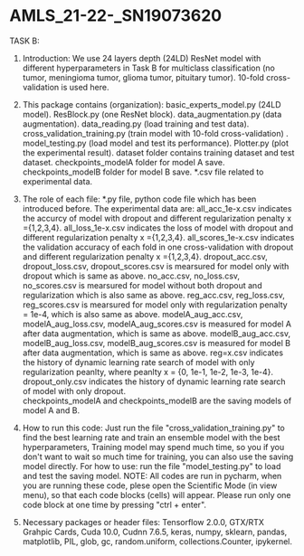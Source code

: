 # AMLS_21-22-_SN19073620
TASK B:

1. Introduction: 
We use 24 layers depth (24LD) ResNet model with different hyperparameters in Task B for multiclass classification 
(no tumor, meningioma tumor, glioma tumor, pituitary tumor). 10-fold cross-validation is used here. 

2. This package contains (organization): 
basic_experts_model.py (24LD model).
ResBlock.py (one ResNet block).
data_augmentation.py (data augmentation).
data_reading.py (load training and test data).
cross_validation_training.py (train model with 10-fold cross-validation) .
model_testing.py (load model and test its performance).
Plotter.py (plot the experimental result).
dataset folder contains training dataset and test dataset.
checkpoints_modelA folder for model A save.
checkpoints_modelB folder for model B save.
*.csv file related to experimental data.

3. The role of each file:
*.py file, python code file which has been introduced before.
The experimental data are:
all_acc_1e-x.csv indicates the accurcy of model with dropout and different regularization penalty x ={1,2,3,4}.
all_loss_1e-x.csv indicates the loss of model with dropout and different regularization penalty x ={1,2,3,4}.
all_scores_1e-x.csv indicates the validation accuracy of each fold in one cross-validation with dropout and different regularization penalty x ={1,2,3,4}.
dropout_acc.csv, dropout_loss.csv, dropout_scores.csv is mearsured for model only with dropout which is same as above.
no_acc.csv, no_loss.csv, no_scores.csv  is mearsured for model without both dropout and regularization which is also same as above.
reg_acc.csv, reg_loss.csv, reg_scores.csv is mearsured for model only with regularization penalty = 1e-4, which is also same as above.
modelA_aug_acc.csv, modelA_aug_loss.csv, modelA_aug_scores.csv is measured for model A after data augmentation, which is same as above.
modelB_aug_acc.csv, modelB_aug_loss.csv, modelB_aug_scores.csv is measured for model B after data augmentation, which is same as above.
reg=x.csv indicates the history of dynamic learning rate search of model with only regularization peanlty, where peanlty x = {0, 1e-1, 1e-2, 1e-3, 1e-4}.
dropout_only.csv indicates the history of dynamic learning rate search of model with only dropout.  
checkpoints_modelA and checkpoints_modelB are the saving models of model A and B.

4. How to run this code:
Just run the file "cross_validation_training.py" to find the best learning rate and train an ensemble model with the best hyperparameters,
Training model may spend much time, so you if you don't want to wait so much time for training, you can also use the saving model directly.
For how to use: run the file "model_testing.py" to load and test the saving model.
NOTE: All codes are run in pycharm, when you are running these code, plese open the Scientific Mode (in view menu), 
so that each code blocks (cells) will appear. Please run only one code block at one time by pressing "ctrl + enter".

5. Necessary packages or header files:
Tensorflow 2.0.0, GTX/RTX Grahpic Cards, Cuda 10.0, Cudnn 7.6.5, keras, numpy, sklearn, pandas, matplotlib, PIL, glob, gc, random.uniform, collections.Counter, ipykernel.





